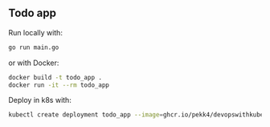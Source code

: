 ## Todo app

Run locally with:

```bash
go run main.go
```

or with Docker:

```bash
docker build -t todo_app .
docker run -it --rm todo_app
```

Deploy in k8s with:

```bash
kubectl create deployment todo_app --image=ghcr.io/pekk4/devopswithkubernetes-todo_app:1.2.
```

